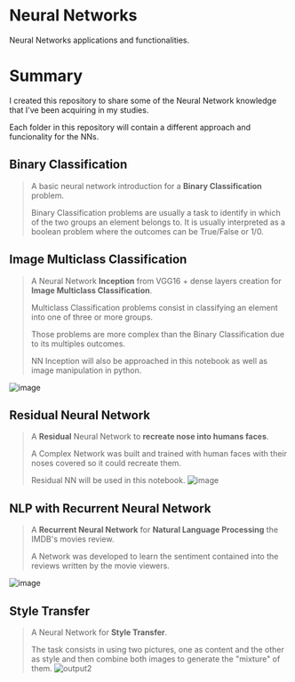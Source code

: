 # Neural Networks
Neural Networks applications and functionalities.

# Summary
I created this repository to share some of the Neural Network knowledge that I've been acquiring in my studies.

Each folder in this repository will contain a different approach and funcionality for the NNs.


## Binary Classification
>A basic neural network introduction for a **Binary Classification** problem.
>
>Binary Classification problems are usually a task to identify in which of the two groups an element belongs to. It is usually
>interpreted as a boolean problem where the outcomes can be True/False or 1/0.

## Image Multiclass Classification
>A Neural Network **Inception** from VGG16 + dense layers creation for **Image Multiclass Classification**.
>
>Multiclass Classification problems consist in classifying an element into one of three or more groups.
>
>Those problems are more complex than the Binary Classification due to its multiples outcomes.
>
>NN Inception will also be approached in this notebook as well as image manipulation in python.

![image](https://user-images.githubusercontent.com/51878106/141318728-f2560b59-008c-4d12-ba2d-003d5981fdb2.png)


## Residual Neural Network
> A **Residual** Neural Network to **recreate nose into humans faces**.
>
> A Complex Network was built and trained with human faces with their noses covered
> so it could recreate them.
>
> Residual NN will be used in this notebook.
![image](https://user-images.githubusercontent.com/51878106/141318923-5d3f84f9-5676-4c1b-8c74-21b3c4d5f4f6.png)

## NLP with Recurrent Neural Network
>
> A **Recurrent Neural Network** for **Natural Language Processing** the IMDB's movies review.
>
> A Network was developed to learn the sentiment contained into the reviews written by the movie viewers.
>
![image](https://user-images.githubusercontent.com/51878106/143365120-72a6aafb-660c-476b-8979-bdd1bd6b8157.png)

## Style Transfer
>
> A Neural Network for **Style Transfer**.
>
> The task consists in using two pictures, one as content and 
>the other as style and then combine both images to generate the "mixture" of them.
![output2](https://user-images.githubusercontent.com/51878106/146650341-85578eda-9749-4b75-9991-248a09fe25e6.png)



